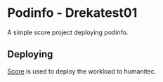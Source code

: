# Podinfo - Drekatest01

A simple score project deploying podinfo.

## Deploying

[Score](https://score.dev/) is used to deploy the workload to humanitec.
